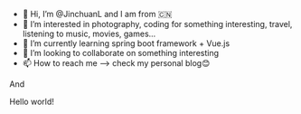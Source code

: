 - 👋 Hi, I’m @JinchuanL and I am from :cn:
- 👀 I’m interested in photography, coding for something interesting, travel, listening to music, movies, games...
- 🌱 I’m currently learning spring boot framework + Vue.js
- 💞️ I’m looking to collaborate on something interesting
- 📫 How to reach me --> check my personal blog😊

And

Hello world!

<!---
JinchuanL/JinchuanL is a ✨ special ✨ repository because its `README.md` (this file) appears on your GitHub profile.
You can click the Preview link to take a look at your changes.
--->
